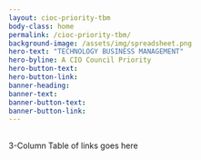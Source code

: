 ```yaml
---
layout: cioc-priority-tbm
body-class: home
permalink: /cioc-priority-tbm/
background-image: /assets/img/spreadsheet.png
hero-text: "TECHNOLOGY BUSINESS MANAGEMENT"
hero-byline: A CIO Council Priority
hero-button-text: 
hero-button-link: 
banner-heading: 
banner-text: 
banner-button-text: 
banner-button-link: 
---
```

## 
3-Column Table of links goes here

